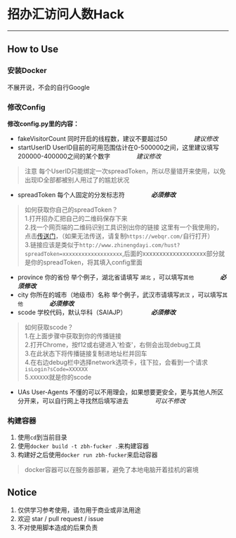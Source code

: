 # 招办汇访问人数Hack

---

## How to Use

### 安装Docker
不展开说，不会的自行Google

### 修改Config
**修改config.py里的内容：**

- fakeVisitorCount 同时开启的线程数，建议不要超过50 &emsp;&emsp;&emsp;&emsp;*建议修改*
- startUserID UserID目前的可用范围估计在0-500000之间，这里建议填写200000-400000之间的某个数字  &emsp;&emsp;&emsp;&emsp;*建议修改*

> 注意 每个UserID只能绑定一次spreadToken，所以尽量错开来使用，以免出现ID全部都被别人用过了的尴尬状况

- spreadToken 每个人固定的分发标志符 &emsp;&emsp;&emsp;&emsp;***必须修改***

> 如何获取你自己的spreadToken？<br/>
> 1.打开招办汇把自己的二维码保存下来 <br/>
> 2.找一个网页端的二维码识别工具识别出你的链接 这里有一个我使用的，点击[传送门](https://webqr.com/)，（如果无法传送，请复制`https://webqr.com/`自行打开）<br/>
> 3.链接应该是类似于`http://www.zhinengdayi.com/hust?spreadToken=xxxxxxxxxxxxxxxxxxx`,后面的xxxxxxxxxxxxxxxxxxx部分就是你的spreadToken，将其填入config里面

- province 你的省份 举个例子，湖北省请填写 `湖北` ，可以填写`其他` &emsp;&emsp;&emsp;&emsp;***必须修改***
- city 你所在的城市（地级市）名称 举个例子，武汉市请填写`武汉` ，可以填写`其他` &emsp;&emsp;&emsp;&emsp;***必须修改***
- scode 学校代码，默认华科（SAIAJP）&emsp;&emsp;&emsp;&emsp;***必须修改***

> 如何获取scode？<br/>
> 1.在上面步骤中获取到你的传播链接<br/>
> 2.打开Chrome，按f12或右键进入'检查'，右侧会出现debug工具<br/>
> 3.在此状态下将传播链接复制进地址栏并回车<br/>
> 4.在右边debug栏中选择network选项卡，往下拉，会看到一个请求`isLogin?sCode=XXXXXX`<br/>
> 5.`XXXXXX`就是你的scode<br/>

- UAs User-Agents 不懂的可以不用理会，如果想要更安全，更与其他人所区分开来，可以自行网上寻找然后填写进去 &emsp;&emsp;&emsp;&emsp;*可以不修改*

### 构建容器

1. 使用`cd`到当前目录
2. 使用`docker build -t zbh-fucker .`来构建容器
3. 构建好之后使用`docker run zbh-fucker`来启动容器

> docker容器可以在服务器部署，避免了本地电脑开着挂机的窘境

## Notice

1. 仅供学习参考使用，请勿用于商业或非法用途
2. 欢迎 star / pull request / issue
3. 不对使用脚本造成的后果负责
